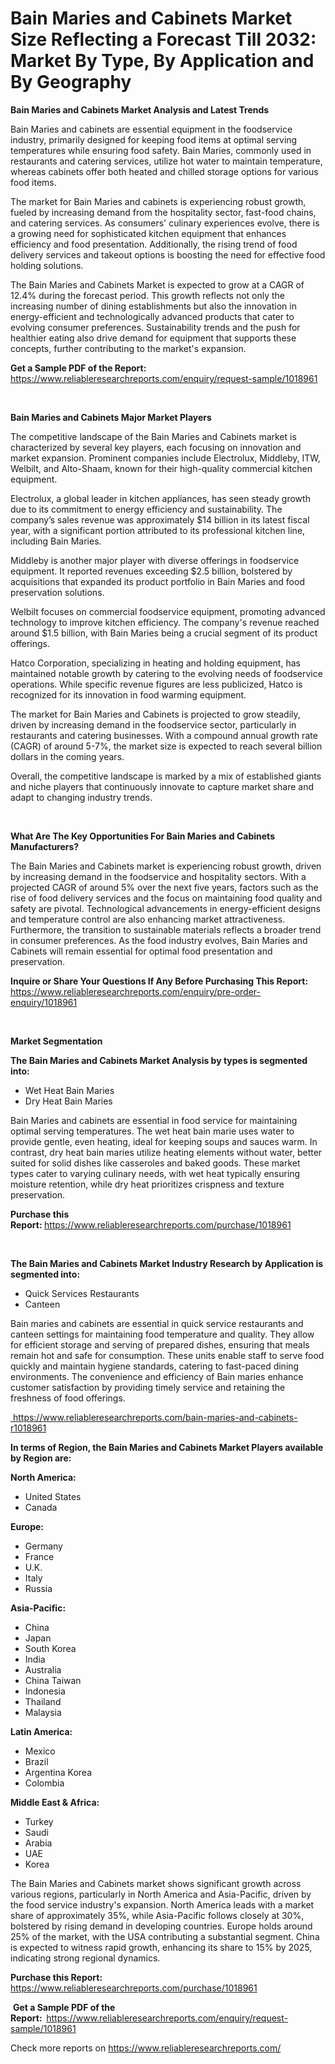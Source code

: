<p><h1>Bain Maries and Cabinets Market Size Reflecting a Forecast Till 2032: Market By Type, By Application and By Geography</h1></p><p><strong>Bain Maries and Cabinets Market Analysis and Latest Trends</strong></p>
<p><p>Bain Maries and cabinets are essential equipment in the foodservice industry, primarily designed for keeping food items at optimal serving temperatures while ensuring food safety. Bain Maries, commonly used in restaurants and catering services, utilize hot water to maintain temperature, whereas cabinets offer both heated and chilled storage options for various food items.</p><p>The market for Bain Maries and cabinets is experiencing robust growth, fueled by increasing demand from the hospitality sector, fast-food chains, and catering services. As consumers' culinary experiences evolve, there is a growing need for sophisticated kitchen equipment that enhances efficiency and food presentation. Additionally, the rising trend of food delivery services and takeout options is boosting the need for effective food holding solutions.</p><p>The Bain Maries and Cabinets Market is expected to grow at a CAGR of 12.4% during the forecast period. This growth reflects not only the increasing number of dining establishments but also the innovation in energy-efficient and technologically advanced products that cater to evolving consumer preferences. Sustainability trends and the push for healthier eating also drive demand for equipment that supports these concepts, further contributing to the market's expansion.</p></p>
<p><strong>Get a Sample PDF of the Report:&nbsp;</strong> <a href="https://www.reliableresearchreports.com/enquiry/request-sample/1018961?utm_campaign=3079&utm_medium=2&utm_source=Github&utm_content=ia&utm_term=21032025&utm_id=bain-maries-and-cabinets">https://www.reliableresearchreports.com/enquiry/request-sample/1018961</a></p>
<p>&nbsp;</p>
<p><strong>Bain Maries and Cabinets Major Market Players</strong></p>
<p><p>The competitive landscape of the Bain Maries and Cabinets market is characterized by several key players, each focusing on innovation and market expansion. Prominent companies include Electrolux, Middleby, ITW, Welbilt, and Alto-Shaam, known for their high-quality commercial kitchen equipment. </p><p>Electrolux, a global leader in kitchen appliances, has seen steady growth due to its commitment to energy efficiency and sustainability. The company’s sales revenue was approximately $14 billion in its latest fiscal year, with a significant portion attributed to its professional kitchen line, including Bain Maries.</p><p>Middleby is another major player with diverse offerings in foodservice equipment. It reported revenues exceeding $2.5 billion, bolstered by acquisitions that expanded its product portfolio in Bain Maries and food preservation solutions.</p><p>Welbilt focuses on commercial foodservice equipment, promoting advanced technology to improve kitchen efficiency. The company's revenue reached around $1.5 billion, with Bain Maries being a crucial segment of its product offerings.</p><p>Hatco Corporation, specializing in heating and holding equipment, has maintained notable growth by catering to the evolving needs of foodservice operations. While specific revenue figures are less publicized, Hatco is recognized for its innovation in food warming equipment.</p><p>The market for Bain Maries and Cabinets is projected to grow steadily, driven by increasing demand in the foodservice sector, particularly in restaurants and catering businesses. With a compound annual growth rate (CAGR) of around 5-7%, the market size is expected to reach several billion dollars in the coming years.</p><p>Overall, the competitive landscape is marked by a mix of established giants and niche players that continuously innovate to capture market share and adapt to changing industry trends.</p></p>
<p>&nbsp;</p>
<p><strong>What Are The Key Opportunities For Bain Maries and Cabinets Manufacturers?</strong></p>
<p><p>The Bain Maries and Cabinets market is experiencing robust growth, driven by increasing demand in the foodservice and hospitality sectors. With a projected CAGR of around 5% over the next five years, factors such as the rise of food delivery services and the focus on maintaining food quality and safety are pivotal. Technological advancements in energy-efficient designs and temperature control are also enhancing market attractiveness. Furthermore, the transition to sustainable materials reflects a broader trend in consumer preferences. As the food industry evolves, Bain Maries and Cabinets will remain essential for optimal food presentation and preservation.</p></p>
<p><strong>Inquire or Share Your Questions If Any Before Purchasing This Report:</strong> <a href="https://www.reliableresearchreports.com/enquiry/pre-order-enquiry/1018961?utm_campaign=3079&utm_medium=2&utm_source=Github&utm_content=ia&utm_term=21032025&utm_id=bain-maries-and-cabinets">https://www.reliableresearchreports.com/enquiry/pre-order-enquiry/1018961</a></p>
<p>&nbsp;</p>
<p><strong>Market Segmentation</strong></p>
<p><strong>The Bain Maries and Cabinets Market Analysis by types is segmented into:</strong></p>
<p><ul><li>Wet Heat Bain Maries</li><li>Dry Heat Bain Maries</li></ul></p>
<p><p>Bain Maries and cabinets are essential in food service for maintaining optimal serving temperatures. The wet heat bain marie uses water to provide gentle, even heating, ideal for keeping soups and sauces warm. In contrast, dry heat bain maries utilize heating elements without water, better suited for solid dishes like casseroles and baked goods. These market types cater to varying culinary needs, with wet heat typically ensuring moisture retention, while dry heat prioritizes crispness and texture preservation.</p></p>
<p><strong>Purchase this Report:&nbsp;</strong><a href="https://www.reliableresearchreports.com/purchase/1018961?utm_campaign=3079&utm_medium=2&utm_source=Github&utm_content=ia&utm_term=21032025&utm_id=bain-maries-and-cabinets">https://www.reliableresearchreports.com/purchase/1018961</a></p>
<p>&nbsp;</p>
<p><strong>The Bain Maries and Cabinets Market Industry Research by Application is segmented into:</strong></p>
<p><ul><li>Quick Services Restaurants</li><li>Canteen</li></ul></p>
<p><p>Bain maries and cabinets are essential in quick service restaurants and canteen settings for maintaining food temperature and quality. They allow for efficient storage and serving of prepared dishes, ensuring that meals remain hot and safe for consumption. These units enable staff to serve food quickly and maintain hygiene standards, catering to fast-paced dining environments. The convenience and efficiency of Bain maries enhance customer satisfaction by providing timely service and retaining the freshness of food offerings.</p></p>
<p><a href="https://www.reliableresearchreports.com/bain-maries-and-cabinets-r1018961?utm_campaign=3079&utm_medium=2&utm_source=Github&utm_content=ia&utm_term=21032025&utm_id=bain-maries-and-cabinets">&nbsp;https://www.reliableresearchreports.com/bain-maries-and-cabinets-r1018961</a></p>
<p><strong>In terms of Region, the Bain Maries and Cabinets Market Players available by Region are:</strong></p>
<p>
    <p> <strong> North America: </strong>
        <ul>
            <li>United States</li>
            <li>Canada</li>
        </ul>
        </p> 
    <p> <strong> Europe: </strong>
        <ul>
            <li>Germany</li>
            <li>France</li>
            <li>U.K.</li>
            <li>Italy</li>
            <li>Russia</li>
        </ul>
        </p> 
    <p> <strong> Asia-Pacific: </strong>
        <ul>
            <li>China</li>
            <li>Japan</li>
            <li>South Korea</li>
            <li>India</li>
            <li>Australia</li>
            <li>China Taiwan</li>
            <li>Indonesia</li>
            <li>Thailand</li>
            <li>Malaysia</li>
        </ul>
        </p> 
    <p> <strong> Latin America: </strong>
        <ul>
            <li>Mexico</li>
            <li>Brazil</li>
            <li>Argentina Korea</li>
            <li>Colombia</li>
        </ul>
        </p> 
    <p> <strong> Middle East & Africa: </strong>
        <ul>
            <li>Turkey</li>
            <li>Saudi</li>
            <li>Arabia</li>
            <li>UAE</li>
            <li>Korea</li>
        </ul>
    </p>
    </p>
<p><p>The Bain Maries and Cabinets market shows significant growth across various regions, particularly in North America and Asia-Pacific, driven by the food service industry's expansion. North America leads with a market share of approximately 35%, while Asia-Pacific follows closely at 30%, bolstered by rising demand in developing countries. Europe holds around 25% of the market, with the USA contributing a substantial segment. China is expected to witness rapid growth, enhancing its share to 15% by 2025, indicating strong regional dynamics.</p></p>
<p><strong>Purchase this Report: </strong><a href="https://www.reliableresearchreports.com/purchase/1018961?utm_campaign=3079&utm_medium=2&utm_source=Github&utm_content=ia&utm_term=21032025&utm_id=bain-maries-and-cabinets">https://www.reliableresearchreports.com/purchase/1018961</a></p>
<p>&nbsp;<strong>Get a Sample PDF of the Report:&nbsp;&nbsp;</strong><a href="https://www.reliableresearchreports.com/enquiry/request-sample/1018961?utm_campaign=3079&utm_medium=2&utm_source=Github&utm_content=ia&utm_term=21032025&utm_id=bain-maries-and-cabinets">https://www.reliableresearchreports.com/enquiry/request-sample/1018961</a></p>
<p><strong></strong></p>
<p>Check more reports on <a href="https://www.reliableresearchreports.com/?utm_campaign=3079&utm_medium=2&utm_source=Github&utm_content=ia&utm_term=21032025&utm_id=bain-maries-and-cabinets">https://www.reliableresearchreports.com/</a></p>
